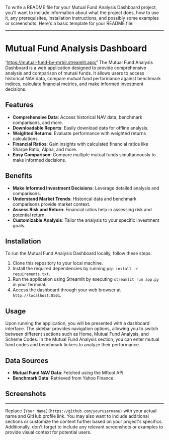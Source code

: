 To write a README file for your Mutual Fund Analysis Dashboard project, you'll want to include information about what the project does, how to use it, any prerequisites, installation instructions, and possibly some examples or screenshots. Here's a basic template for your README file:

---

# Mutual Fund Analysis Dashboard 
'https://mutual-fund-by-mrbir.streamlit.app/'
The Mutual Fund Analysis Dashboard is a web application designed to provide comprehensive analysis and comparison of mutual funds. It allows users to access historical NAV data, compare mutual fund performance against benchmark indices, calculate financial metrics, and make informed investment decisions.

## Features

- **Comprehensive Data**: Access historical NAV data, benchmark comparisons, and more.
- **Downloadable Reports**: Easily download data for offline analysis.
- **Weighted Returns**: Evaluate performance with weighted returns calculations.
- **Financial Ratios**: Gain insights with calculated financial ratios like Sharpe Ratio, Alpha, and more.
- **Easy Comparison**: Compare multiple mutual funds simultaneously to make informed decisions.

## Benefits

- **Make Informed Investment Decisions**: Leverage detailed analysis and comparisons.
- **Understand Market Trends**: Historical data and benchmark comparisons provide market context.
- **Assess Risk and Return**: Financial ratios help in assessing risk and potential return.
- **Customizable Analysis**: Tailor the analysis to your specific investment goals.

## Installation

To run the Mutual Fund Analysis Dashboard locally, follow these steps:

1. Clone this repository to your local machine.
2. Install the required dependencies by running `pip install -r requirements.txt`.
3. Run the application using Streamlit by executing `streamlit run app.py` in your terminal.
4. Access the dashboard through your web browser at `http://localhost:8501`.

## Usage

Upon running the application, you will be presented with a dashboard interface. The sidebar provides navigation options, allowing you to switch between different sections such as Home, Mutual Fund Analysis, and Scheme Codes. In the Mutual Fund Analysis section, you can enter mutual fund codes and benchmark tickers to analyze their performance.

## Data Sources

- **Mutual Fund NAV Data**: Fetched using the Mftool API.
- **Benchmark Data**: Retrieved from Yahoo Finance.

## Screenshots


--- 

Replace `[Your Name](https://github.com/yourusername)` with your actual name and GitHub profile link. You may also want to include additional sections or customize the content further based on your project's specifics. Additionally, don't forget to include any relevant screenshots or examples to provide visual context for potential users.
